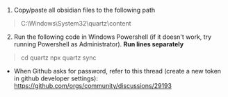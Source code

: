 1. Copy/paste all obsidian files to the following path
>	C:\Windows\System32\quartz\content

2. Run the following code in Windows Powershell (if it doesn't work, try running Powershell as Administrator). **Run lines separately**
>	cd quartz
>	npx quartz sync
- When Github asks for password, refer to this thread (create a new token in github developer settings): https://github.com/orgs/community/discussions/29193